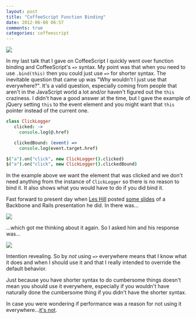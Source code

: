 ```yaml
---
layout: post
title: "CoffeeScript Function Binding"
date: 2012-06-08 06:57
comments: true
categories: coffeescript
---
```


![](https://dl.dropbox.com/u/2144189/blog/darrinholst/fatarrow/all%20the%20things.jpg)

In my last talk that I gave on CoffeeScript I quickly went over function binding and
CoffeeScript's ```=>``` syntax. My point was that when you need to use ```.bind(this)``` then
you could just use ```=>``` for shorter syntax. The inevitable question that
came up was "Why wouldn't I just use that everywhere?". It's a valid question,
especially coming from people that aren't in the JavaScript world a lot and/or
haven't figured out the ```this``` craziness. I didn't have a good
answer at the time, but I gave the example of jQuery setting ```this``` to the
event element and you might want that ```this``` pointer instead of the current
one.

``` coffeescript
class ClickLogger
   clicked: ->
     console.log(@.href)

   clickedBound: (event) =>
     console.log(event.target.href)

$("a").on("click", new ClickLogger().clicked)
$("a").on("click", new ClickLogger().clickedBound)
```

In the example above we want the element that was clicked and we don't need anything from the instance of
```ClickLogger``` so there is no reason to bind it. It also shows what you would
have to do if you did bind it.

Fast forward to present day when [Les Hill](http://twitter.com/leshill) posted
[some slides](http://blog.leshill.org/backbone_and_rails_magma) of a Backbone and Rails presentation he did. In there was...

![](https://dl.dropbox.com/u/2144189/blog/darrinholst/fatarrow/warning.jpg)

...which got me thinking about it again. So I asked him and his response was...

![](https://dl.dropbox.com/u/2144189/blog/darrinholst/fatarrow/response.jpg)

Intention revealing. So by *not* using ```=>``` everywhere means that I know
what it does and when I should use it and that I really intended to override the
default behavior.

Just because you have shorter syntax to do cumbersome things doesn't mean you
should use it everywhere, especially if you wouldn't have naturally done the
cumbersome thing if you didn't have the shorter syntax.

In case you were wondering if performance was a reason for not using it
everywhere...[it's not](http://nesbot.com/2012/1/20/CoffeeScript-why-is-function-binding-not-the-default).

